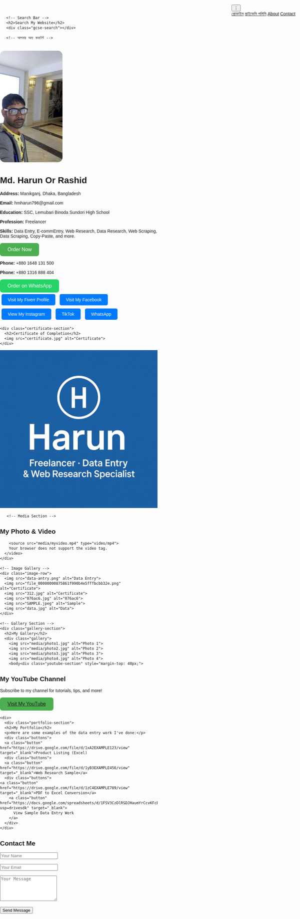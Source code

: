 
<head>
  <meta charset="UTF-8">
  <meta name="viewport" content="width=device-width, initial-scale=1.0">
  <title>Md. Harun Or Rashid</title>
  <link rel="stylesheet" href="https://cdnjs.cloudflare.com/ajax/libs/font-awesome/6.5.0/css/all.min.css">
  <link rel="stylesheet" href="https://unpkg.com/aos@2.3.1/dist/aos.css">
  <style>
    .top-right-menu {
  position: fixed;
  top: 15px;
  right: 15px;
  z-index: 1000;
}

.dropbtn {
  background-color: transparent;
  border: none;
  font-size: 24px;
  cursor: pointer;
}

.dropdown-content {
  display: none;
  position: absolute;
  right: 0;
  background-color: #ffffff;
  min-width: 160px;
  box-shadow: 0px 8px 16px rgba(0,0,0,0.2);
  border-radius: 5px;
  overflow: hidden;
}

.dropdown-content a {
  color: #333;
  padding: 12px 16px;
  text-decoration: none;
  display: block;
}

.dropdown-content a:hover {
  background-color: #f1f1f1;
}
    html {
      scroll-behavior: smooth;
    }
    body {
      font-family: Arial, sans-serif;
      margin: 0;
      padding: 0;
    }
    .navbar {
      position: sticky;
      top: 0;
      background: #fff;
      padding: 10px 20px;
      box-shadow: 0 2px 5px rgba(0, 0, 0, 0.1);
      z-index: 999;
    }
    .navbar h1 {
      margin: 0;
    }
    .container {
      padding: 20px;
    }
    .profile {
      width: 200px;
      border-radius: 15px;
    }
    .buttons a {
      display: inline-block;
      margin: 5px;
      padding: 10px 20px;
      background: #007BFF;
      color: white;
      text-decoration: none;
      border-radius: 5px;
    }
    .certificate-section img,
    .image-row img,
    .media-section img,
    .gallery img {
      max-width: 100%;
      height: auto;
      border-radius: 10px;
      margin: 10px 0;
    }
    #preloader {
      background: white;
      position: fixed;
      top: 0;
      left: 0;
      width: 100%;
      height: 100%;
      z-index: 10000;
      display: flex;
      align-items: center;
      justify-content: center;
    }
    .loader {
      width: 40px;
      height: 40px;
      border: 5px solid #007BFF;
      border-top-color: transparent;
      border-radius: 50%;
      animation: spin 1s linear infinite;
    }
    @keyframes spin {
      to { transform: rotate(360deg); }
    }
    #backToTop {
      position: fixed;
      bottom: 30px;
      right: 30px;
      padding: 10px;
      font-size: 18px;
      display: none;
      border: none;
      background: #007BFF;
      color: white;
      border-radius: 5px;
      cursor: pointer;
      z-index: 9999;
    }
    .typing {
      border-right: 2px solid #000;
      white-space: nowrap;
      overflow: hidden;
      display: inline-block;
    }
  </style>
</head>
<body>
<div class="top-right-menu">
  <button class="dropbtn" onclick="toggleMenu()">⋮</button>
  <div class="dropdown-content" id="dropdownMenu">
    <a href="#profile">প্রোফাইল</a>
    <a href="#privacy">প্রাইভেসি পলিসি</a>
    <a href="#about">About</a>
    <a href="#contact">Contact</a>
  </div>
</div>
  <body>
  <div class="container">

    <!-- Search Bar -->
    <h2>Search My Website</h2>
    <div class="gcse-search"></div>

    <!-- আপনার অন্য কনটেন্ট -->
  </div>

  <script async src="https://cse.google.com/cse.js?cx=e3423b1d95f9043ee"></script>
</body>
 <!-- Profile Photo -->
    <img src="harun.jpg" alt="Harun's Photo" class="profile">
  <h1>Md. Harun Or Rashid</h1>
    <p><strong>Address:</strong> Manikganj, Dhaka, Bangladesh</p>
    <p><strong>Email:</strong> hmharun796@gmail.com</p>
    <p><strong>Education:</strong> SSC, Lemubari Binoda Sundori High School</p>
    <p><strong>Profession:</strong> Freelancer</p>
    <p><strong>Skills:</strong> Data Entry, E-commEntry, Web Research, Data Research, Web Scraping, Data Scraping, Copy-Paste, and more.</p>
    <a href="mailto:hmharun123@gmail.com?subject=Hiring Request&body=Hello, I would like to hire you for a project." target="_blank" style="text-decoration: none;">
  <button style="background-color: #4CAF50; color: white; padding: 12px 24px; border: none; border-radius: 8px; font-size: 16px; cursor: pointer;">
    Order Now
  </button>
<p><strong>Phone:</strong> +880 1648 131 500</p>
<p><strong>Phone:</strong> +880 1316 888 404</p>
<a href="https://wa.me/8801795815184?text=Hi%20Harun,%20I%20am%20interested%20in%20your%20services." target="_blank" style="text-decoration: none;">
  <button style="background-color: #25D366; color: white; padding: 12px 24px; border: none; border-radius: 8px; font-size: 16px; cursor: pointer;">
    Order on WhatsApp
  </button>
</a>
    <div class="buttons">
      <a class="button fiverr" href="https://www.fiverr.com/s/dDlW3G3" target="_blank">Visit My Fiverr Profile</a>
      <a class="button" href="https://www.facebook.com/share/r/1BcEg68nzy/" target="_blank">Visit My Facebook</a>
      <a class="button" href="https://www.instagram.com/p/DIeAfFXT_oO/" target="_blank">View My Instagram</a>
      <a class="button" href="https://www.tiktok.com/@user6071584366187" target="_blank">TikTok</a>
      <a class="button" href="https://wa.me/8801648131500?text=Hi,%20I%20want%20to%20contact%20you" target="_blank">WhatsApp</a>
    </div>

    <div class="certificate-section">
      <h2>Certificate of Completion</h2>
      <img src="certificate.jpg" alt="Certificate">
    </div>

<img src="file_000000004bd461f89c7906893d08c772.png" alt="Certificate">


       <!-- Media Section -->
 <div class="media-section">
      <h2>My Photo & Video</h2>
      
        <source src="media/myvideo.mp4" type="video/mp4">
        Your browser does not support the video tag.
      </video>
    </div>

    <!-- Image Gallery -->
    <div class="image-row">
      <img src="data-antry.png" alt="Data Entry">
      <img src="file_00000000875861f990b4e5fffbcbb32e.png" alt="Certificate">
      <img src="312.jpg" alt="Certificate">
      <img src="076ac6.jpg" alt="076ac6">
      <img src="SAMPLE.jpeg" alt="Sample">
      <img src="data.jpg" alt="Data">
    </div>

    <!-- Gallery Section -->
    <div class="gallery-section">
      <h2>My Gallery</h2>
      <div class="gallery">
        <img src="media/photo1.jpg" alt="Photo 1">
        <img src="media/photo2.jpg" alt="Photo 2">
        <img src="media/photo3.jpg" alt="Photo 3">
        <img src="media/photo4.jpg" alt="Photo 4">
        <body<div class="youtube-section" style="margin-top: 40px;">
  <h2>My YouTube Channel</h2>
  <p>Subscribe to my channel for tutorials, tips, and more!</p>
  <button style="background-color: #4CAF50; color: white; padding: 12px 24px; border: none; border-radius: 8px; font-size: 16px; cursor: pointer;">
  <a class="button" href="https://youtube.com/@mdharun-n6j" target="_blank">Visit My YouTube</a>
</button>  

    <div>
      <div class="portfolio-section">
      <h2>My Portfolio</h2>
      <p>Here are some examples of the data entry work I've done:</p>
      <div class="buttons">
      <a class="button" href="https://drive.google.com/file/d/1xA2EXAMPLE123/view" target="_blank">Product Listing (Excel)
      <div class="buttons">
      <a class="button" href="https://drive.google.com/file/d/1yB3EXAMPLE456/view" target="_blank">Web Research Sample</a>
      <div class="buttons">
    <a class="button" href="https://drive.google.com/file/d/1zC4EXAMPLE789/view" target="_blank">PDF to Excel Conversion</a>
        <a class="button" href="https://docs.google.com/spreadsheets/d/1FSV3CzDlRSDJHaumYrCcvKFcBKGedUhFU9qPDY6viW4/edit?usp=drivesdk" target="_blank">
          View Sample Data Entry Work
        </a>
      </div>
    </div>
    
<script>
  const words = ["Freelancer", "Data Entry Expert", "Web Researcher"];
  let i = 0, j = 0, currentWord = "", isDeleting = false;

  function type() {
    currentWord = words[i];
    let display = isDeleting ? currentWord.slice(0, j--) : currentWord.slice(0, j++);

    document.querySelector(".typing").textContent = display;

    if (!isDeleting && j === currentWord.length) {
      isDeleting = true;
      setTimeout(type, 1000);
    } else if (isDeleting && j === 0) {
      isDeleting = false;
      i = (i + 1) % words.length;
      setTimeout(type, 300);
    } else {
      setTimeout(type, isDeleting ? 60 : 100);
    }
    </script>
  </div><button id="backToTop">↑</button>
  </script>
<script src="https://unpkg.com/aos@2.3.1/dist/aos.js"></script>  <script>
    AOS.init();
  </script>  <script>
    window.addEventListener('load', () => {
      document.getElementById('preloader').style.display = 'none';
    });
  </script>  <script>
    const btn = document.getElementById('backToTop');
    window.onscroll = () => {
      if (window.scrollY > 300) {
        btn.style.display = 'block';
      } else {
        btn.style.display = 'none';
      }
    };
    btn.onclick = () => {
      window.scrollTo({ top: 0, behavior: 'smooth' });
    };
  </script>  <script>
    const words = ["Freelancer", "Data Entry Expert", "Web Researcher"];
    let i = 0, j = 0, currentWord = "", isDeleting = false;
    function type() {
      currentWord = words[i];
      let display = isDeleting ? currentWord.slice(0, j--) : currentWord.slice(0, j++);
      document.querySelector(".typing").textContent = display;
      if (!isDeleting && j === currentWord.length) {
        isDeleting = true;
        setTimeout(type, 1000);
      } else if (isDeleting && j === 0) {
        isDeleting = false;
        i = (i + 1) % words.length;
        setTimeout(type, 300);
      } else {
        setTimeout(type, isDeleting ? 60 : 100);
      
      type();
      
</script>
    <div class="contact-section">
      <h2>Contact Me</h2>
      <form action="https://formspree.io/f/mjvnavrw" method="POST">
        <input type="text" name="name" placeholder="Your Name" required><br><br>
        <input type="email" name="email" placeholder="Your Email" required><br><br>
        <textarea name="message" rows="5" placeholder="Your Message" required></textarea><br><br>
        <button type="submit" class="button">Send Message</button>
      </form>


  
  
